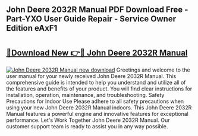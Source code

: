 ## John Deere 2032R Manual PDF Download Free - Part-YXO User Guide Repair - Service Owner Edition eAxF1

# <h2><a href="http://bc87854.oget.top/?id=John+Deere+2032R+Manual">🔗Download New 👉🔴 John Deere 2032R Manual</a></h2>

[![John Deere 2032R Manual new download](https://i.imgur.com/5g1atiW.png)](http://bc87854.oget.top/?id=John+Deere+2032R+Manual)
Greetings and welcome to the user manual for your newly received John Deere 2032R Manual. This comprehensive guide is intended to help you understand and utilize all of the features and benefits of your product. You will find clear instructions for installation, operation, maintenance, and troubleshooting. Safety Precautions for Indoor Use Please adhere to all safety precautions when using your new John Deere 2032R Manual indoors. This John Deere 2032R Manual features a powerful engine and innovative features for exceptional performance. Let's Work Together John Deere 2032R Manual. Our customer support team is ready to assist you in any way possible.
